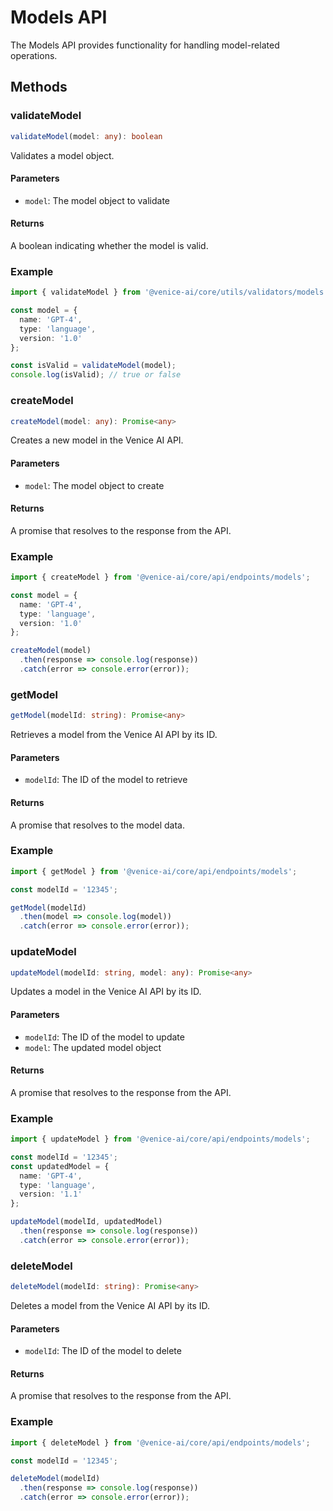 # Models API

The Models API provides functionality for handling model-related operations.

## Methods

### validateModel

```typescript
validateModel(model: any): boolean
```

Validates a model object.

#### Parameters

- `model`: The model object to validate

#### Returns

A boolean indicating whether the model is valid.

### Example

```typescript
import { validateModel } from '@venice-ai/core/utils/validators/models';

const model = {
  name: 'GPT-4',
  type: 'language',
  version: '1.0'
};

const isValid = validateModel(model);
console.log(isValid); // true or false
```

### createModel

```typescript
createModel(model: any): Promise<any>
```

Creates a new model in the Venice AI API.

#### Parameters

- `model`: The model object to create

#### Returns

A promise that resolves to the response from the API.

### Example

```typescript
import { createModel } from '@venice-ai/core/api/endpoints/models';

const model = {
  name: 'GPT-4',
  type: 'language',
  version: '1.0'
};

createModel(model)
  .then(response => console.log(response))
  .catch(error => console.error(error));
```

### getModel

```typescript
getModel(modelId: string): Promise<any>
```

Retrieves a model from the Venice AI API by its ID.

#### Parameters

- `modelId`: The ID of the model to retrieve

#### Returns

A promise that resolves to the model data.

### Example

```typescript
import { getModel } from '@venice-ai/core/api/endpoints/models';

const modelId = '12345';

getModel(modelId)
  .then(model => console.log(model))
  .catch(error => console.error(error));
```

### updateModel

```typescript
updateModel(modelId: string, model: any): Promise<any>
```

Updates a model in the Venice AI API by its ID.

#### Parameters

- `modelId`: The ID of the model to update
- `model`: The updated model object

#### Returns

A promise that resolves to the response from the API.

### Example

```typescript
import { updateModel } from '@venice-ai/core/api/endpoints/models';

const modelId = '12345';
const updatedModel = {
  name: 'GPT-4',
  type: 'language',
  version: '1.1'
};

updateModel(modelId, updatedModel)
  .then(response => console.log(response))
  .catch(error => console.error(error));
```

### deleteModel

```typescript
deleteModel(modelId: string): Promise<any>
```

Deletes a model from the Venice AI API by its ID.

#### Parameters

- `modelId`: The ID of the model to delete

#### Returns

A promise that resolves to the response from the API.

### Example

```typescript
import { deleteModel } from '@venice-ai/core/api/endpoints/models';

const modelId = '12345';

deleteModel(modelId)
  .then(response => console.log(response))
  .catch(error => console.error(error));